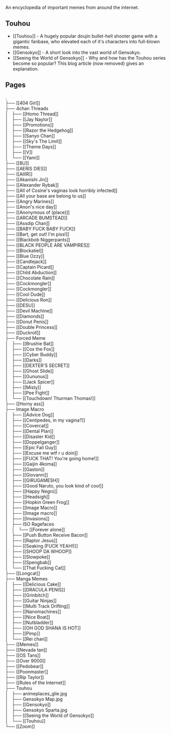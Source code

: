 An encyclopedia of important memes from around the internet.

## Touhou

* [[Touhou]] - A hugely popular doujin bullet-hell shooter game with a gigantic fanbase, who elevated each of it's characters into full-blown memes.
* [[Gensokyo]] - A short look into the vast world of Gensokyo.
* [[Seeing the World of Gensokyo]] - Why and how has the Touhou series become so popular? This blog article (now removed) gives an explanation.

## Pages

 .  
├── [[404 Girl]]  
├── 4chan Threads  
│   ├── [[Homo Thread]]  
│   ├── [[Jay Naylor]]  
│   ├── [[Promotions]]  
│   ├── [[Razor the Hedgehog]]  
│   ├── [[Sanyo Chan]]  
│   ├── [[Sky's The Limit]]  
│   ├── [[Theme Days]]  
│   ├── [[V]]  
│   └── [[Yami]]  
├── [[8U]]  
├── [[AERIS DIES]]  
├── [[AIIIR]]  
├── [[Akanishi Jin]]  
├── [[Alexander Rybak]]  
├── [[All of Cosine's vaginas look horribly infected]]  
├── [[All your base are belong to us]]  
├── [[Angry Marines]]  
├── [[Anon's nice day]]  
├── [[Anonymous of (place)]]  
├── [[ARCADE BUMSTEAD]]  
├── [[Assdip Chan]]  
├── [[BABY FUCK BABY FUCK]]  
├── [[Bart, get out! I'm piss!]]  
├── [[Blackbob Niggerpants]]  
├── [[BLACK PEOPLE ARE VAMPIRES]]  
├── [[Blockatiel]]  
├── [[Blue Ozzy]]  
├── [[Candlejack]]  
├── [[Captain Picard]]  
├── [[Child Abduction]]  
├── [[Chocolate Rain]]  
├── [[Cockmongler]]  
├── [[Cockmongler]]  
├── [[Cool Dude]]  
├── [[Delicious Ron]]  
├── [[DESU]]  
├── [[Devil Machine]]  
├── [[Diamonds]]  
├── [[Donut Penis]]  
├── [[Double Princess]]  
├── [[Duckroll]]  
├── Forced Meme  
│   ├── [[Brushie Bat]]  
│   ├── [[Cox the Fox]]  
│   ├── [[Cyber Buddy]]  
│   ├── [[Darks]]  
│   ├── [[DEXTER'S SECRET]]  
│   ├── [[Ghost Slide]]  
│   ├── [[Gununus]]  
│   ├── [[Jack Spicer]]  
│   ├── [[Misty]]  
│   ├── [[Pee Fight]]  
│   └── [[Touchdown! Thurman Thomas!]]  
├── [[Horny ass]]  
├── Image Macro  
│   ├── [[Advice Dog]]  
│   ├── [[Centipedes, in my vagina?]]  
│   ├── [[Covercat]]  
│   ├── [[Dental Plan]]  
│   ├── [[Disaster Kid]]  
│   ├── [[Doppelganger]]  
│   ├── [[Epic Fail Guy]]  
│   ├── [[Excuse me wtf r u doin]]  
│   ├── [[FUCK THAT! You're going home!]]  
│   ├── [[Gaijin 4koma]]  
│   ├── [[Gaston]]  
│   ├── [[Giovanni]]  
│   ├── [[GIRUGAMESH]]  
│   ├── [[Good Naruto, you look kind of cool]]  
│   ├── [[Happy Negro]]  
│   ├── [[Headsigh]]  
│   ├── [[Hopkin Green Frog]]  
│   ├── [[Image Macro]]  
│   ├── [[Image macro]]  
│   ├── [[Invasions]]  
│   ├── ISO Ragefaces  
│   │   └── [[Forever alone]]  
│   ├── [[Push Button Receive Bacon]]  
│   ├── [[Raptor Jesus]]  
│   ├── [[Seaking (FUCK YEAH!)]]  
│   ├── [[SHOOP DA WHOOP]]  
│   ├── [[Slowpoke]]  
│   ├── [[Spengbab]]  
│   └── [[That Fucking Cat]]  
├── [[Longcat]]  
├── Manga Memes  
│   ├── [[Delicious Cake]]  
│   ├── [[DRACULA PENIS]]  
│   ├── [[Grinbitch]]  
│   ├── [[Guitar Ninjas]]  
│   ├── [[Multi Track Drifting]]  
│   ├── [[Nanomachines]]  
│   ├── [[Nice Boat]]  
│   ├── [[Nutbladder]]  
│   ├── [[OH GOD SHANA IS HOT]]  
│   ├── [[Pimp]]  
│   └── [[Rei chan]]  
├── [[Memes]]  
├── [[Nevada tan]]  
├── [[OS Tans]]  
├── [[Over 9000]]  
├── [[Pedobear]]  
├── [[Poonmaster]]  
├── [[Rip Taylor]]  
├── [[Rules of the Internet]]  
├── Touhou  
│   ├── animeplaces_glie.jpg  
│   ├── Gensokyo Map.jpg  
│   ├── [[Gensokyo]]  
│   ├── Gensokyo Sparta.jpg  
│   ├── [[Seeing the World of Gensokyo]]  
│   └── [[Touhou]]  
└── [[Zoom]]  